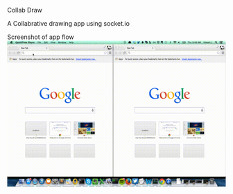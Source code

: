 Collab Draw

A Collabrative drawing app using socket.io

Screenshot of app flow
![socket draw](https://raw.githubusercontent.com/vinodkl/collab-draw/master/screenshot.gif)